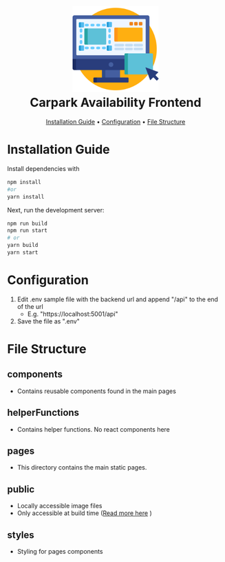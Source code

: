 <div align="center">
  <h1>
      <img src="../Public/frontend.svg" width="200"> 
      <br>
          Carpark Availability Frontend
      <br>
  </h1>
</div>

<div align="center">
  <p>
    <a href="#installation-guide">Installation Guide</a> •
      <a href="#configuration">Configuration</a>  •
      <a href="#file-structure">File Structure</a>  
  </p>
</div>

# Installation Guide

Install dependencies with

```bash
npm install
#or
yarn install
```

Next, run the development server:

```bash
npm run build
npm run start
# or
yarn build
yarn start
```

# Configuration

1. Edit .env sample file with the backend url and append "/api" to the end of the url
    * E.g. "https://localhost:5001/api"
2. Save the file as ".env"

# File Structure

## components

- Contains reusable components found in the main pages

## helperFunctions

- Contains helper functions. No react components here

## pages

- This directory contains the main static pages.


## public

- Locally accessible image files
- Only accessible at build time ([Read more here](https://nextjs.org/learn/basics/data-fetching/two-forms) )

## styles

- Styling for pages components
